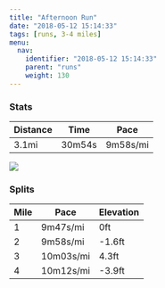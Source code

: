 ```yaml
---
title: "Afternoon Run"
date: "2018-05-12 15:14:33"
tags: [runs, 3-4 miles]
menu:
  nav:
    identifier: "2018-05-12 15:14:33"
    parent: "runs"
    weight: 130
---
```


### Stats

| Distance | Time | Pace |
|----------|------|------|
|3.1mi|30m54s|9m58s/mi|

<img src='https://maps.googleapis.com/maps/api/staticmap?maptype=roadmap&path=enc:ewjeI|gyLVaBmAoBpC~DMzEfEbO~DbFhF`BfK~RbGjTdFzb@s@_BfAxRuAnh@hAeTu@wf@h@dBkHue@cGgVuJkPsDYiDeEaEgMm@sIcCqDvA|Cg@v@&key=AIzaSyAfqMeaZ1CCJFGP5cWud__oZnT_Pybg-1M&size=800x800&markers=color:yellow|label:S|53.47203,-2.26447&markers=color:green|label:F|53.47216000000001,-2.26453'>

### Splits

| Mile | Pace | Elevation |
|------|------|-----------|
|1|9m47s/mi|0ft|
|2|9m58s/mi|-1.6ft|
|3|10m03s/mi|4.3ft|
|4|10m12s/mi|-3.9ft|
